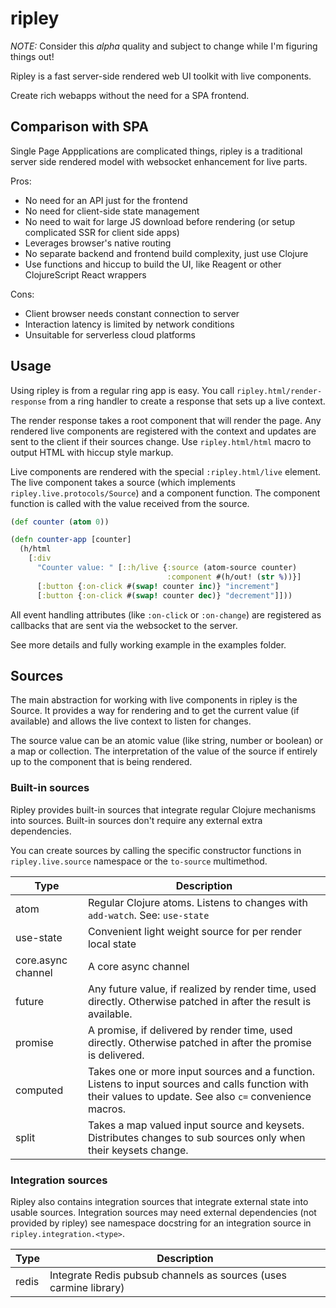 # ripley

*NOTE:* Consider this *alpha* quality and subject to change while I'm figuring things out!


Ripley is a fast server-side rendered web UI toolkit with live components.

Create rich webapps without the need for a SPA frontend.

## Comparison with SPA

Single Page Appplications are complicated things, ripley is a traditional server side
rendered model with websocket enhancement for live parts.

Pros:
- No need for an API just for the frontend
- No need for client-side state management
- No need to wait for large JS download before rendering (or setup complicated SSR for client side apps)
- Leverages browser's native routing
- No separate backend and frontend build complexity, just use Clojure
- Use functions and hiccup to build the UI, like Reagent or other ClojureScript React wrappers

Cons:
- Client browser needs constant connection to server
- Interaction latency is limited by network conditions
- Unsuitable for serverless cloud platforms

## Usage

Using ripley is from a regular ring app is easy. You call `ripley.html/render-response` from a ring
handler to create a response that sets up a live context.

The render response takes a root component that will render the page.
Any rendered live components are registered with the context and updates are sent to the client if
their sources change. Use `ripley.html/html` macro to output HTML with hiccup style markup.

Live components are rendered with the special `:ripley.html/live` element. The live component takes
a source (which implements `ripley.live.protocols/Source`) and a component function. The component
function is called with the value received from the source.

```clojure
(def counter (atom 0))

(defn counter-app [counter]
  (h/html
    [:div
      "Counter value: " [::h/live {:source (atom-source counter)
                                   :component #(h/out! (str %))}]
      [:button {:on-click #(swap! counter inc)} "increment"]
      [:button {:on-click #(swap! counter dec)} "decrement"]]))
```

All event handling attributes (like `:on-click` or `:on-change`) are registered as callbacks
that are sent via the websocket to the server.

See more details and fully working example in the examples folder.

## Sources

The main abstraction for working with live components in ripley is the Source.
It provides a way for rendering and to get the current value (if available)
and allows the live context to listen for changes.

The source value can be an atomic value (like string, number or boolean) or
a map or collection. The interpretation of the value of the source if entirely
up to the component that is being rendered.


### Built-in sources

Ripley provides built-in sources that integrate regular Clojure
mechanisms into sources. Built-in sources don't require any external
extra dependencies.

You can create sources by calling the specific constructor functions
in `ripley.live.source` namespace or the `to-source` multimethod.


| Type | Description |
| ---- | --- |
| atom | Regular Clojure atoms. Listens to changes with `add-watch`. See: `use-state` |
| use-state | Convenient light weight source for per render local state |
| core.async channel | A core async channel |
| future | Any future value, if realized by render time, used directly. Otherwise patched in after the result is available. |
| promise | A promise, if delivered by render time, used directly. Otherwise patched in after the promise is delivered. |
| computed | Takes one or more input sources and a function. Listens to input sources and calls function with their values to update. See also `c=` convenience macros. |
| split | Takes a map valued input source and keysets. Distributes changes to sub sources only when their keysets change. |

### Integration sources

Ripley also contains integration sources that integrate external state into usable sources.
Integration sources may need external dependencies (not provided by ripley)
see namespace docstring for an integration source in `ripley.integration.<type>`.

| Type | Description |
| ---- | --- |
| redis | Integrate Redis pubsub channels as sources (uses carmine library) |
